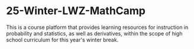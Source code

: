 # 25-Winter-LWZ-MathCamp
This is a course platform that provides learning resources for instruction in probability and statistics, as well as derivatives, within the scope of high school curriculum for this year's winter break.
